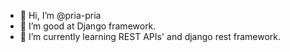 - 👋 Hi, I’m @pria-pria
- 👀 I’m good at Django framework.
- 🌱 I’m currently learning REST APIs' and django rest framework.
